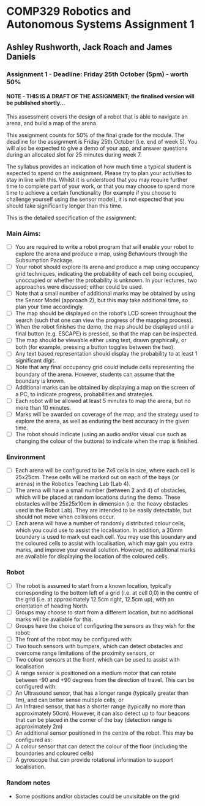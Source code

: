 # COMP329 Robotics and Autonomous Systems Assignment 1

## Ashley Rushworth, Jack Roach and James Daniels

### Assignment 1 - Deadline: Friday 25th October (5pm) - worth 50%

#### NOTE - THIS IS A DRAFT OF THE ASSIGNMENT; the finalised version will be published shortly...

This assessment covers the design of a robot that is able to navigate an arena, and build a map of the arena.

This assignment counts for 50% of the final grade for the module. The deadline for the assignment  is Friday 25th October (i.e. end of week 5).  You will also be expected to give a demo of your app, and answer questions during an allocated slot for 25 minutes during week 7.

The syllabus provides an indication of how much time a typical student is expected to spend on the assignment.  Please try to plan your activities to stay in line with this.  Whilst it is understood that you may require further time to complete part of your work, or that you may choose to spend more time to achieve a certain functionality (for example if you choose to challenge yourself using the sensor model), it is not expected that you should take significantly longer than this time.

This is the detailed specification of the assignment:

### Main Aims:

* [ ] You are required to write a robot program that will enable your robot to explore the arena and produce a map, using Behaviours through the Subsumption Package.
* [ ] Your robot should explore its arena and produce a map using occupancy grid techniques, indicating the probability of each cell being occupied, unoccupied or whether the probability is unknown.  In your lectures, two approaches were discussed; either could be used.
* [ ] Note that a small number of additional marks may be obtained by using the Sensor Model (approach 2), but this may take additional time, so plan your time accordingly.
* [ ] The map should be displayed on the robot's LCD screen throughout the search (such that one can view the progress of the mapping process). 
* [ ] When the robot finishes the demo, the map should be displayed until a final button (e.g. ESCAPE) is pressed, so that the map can be inspected. 
* [ ] The map should be viewable either using text, drawn graphically, or both (for example, pressing a button toggles between the two). 
* [ ] Any text based representation should display the probability to at least 1 significant digit. 
* [ ] Note that any final occupancy grid could include cells representing the boundary of the arena. However, students can assume that the boundary is known.
* [ ] Additional marks can be obtained by displaying a map on the screen of a PC, to indicate progress, probabilities and strategies.
* [ ] Each robot will be allowed at least 5 minutes to map the arena, but no more than 10 minutes. 
* [ ] Marks will be awarded on coverage of the map, and the strategy used to explore the arena, as well as enduring the best accuracy in the given time.
* [ ] The robot should indicate (using an audio and/or visual cue such as changing the colour of the buttons) to indicate when the map is finished.

### Environment

* [ ] Each arena will be configured to be 7x6 cells in size, where each cell is 25x25cm.  These cells will be marked out on each of the bays (or arenas) in the Robotics Teaching Lab (Lab 4).
* [ ] The arena will have a small number (between 2 and 4) of obstacles, which will be placed at random locations during the demo. These obstacles will be 25x25x10cm in dimension (i.e. the heavy obstacles used in the Robot Lab). They are intended to be easily detectable, but should not move when collisions occur.  
* [ ] Each arena will have a number of randomly distributed colour cells, which you could use to assist the localisation.  In addition, a 20mm boundary is used to mark out each cell.  You may use this boundary and the coloured cells to assist with localisation, which may gain you extra marks, and improve your overall solution.  However, no additional marks are available for displaying the location of the coloured cells.

### Robot

* [ ] The robot is assumed to start from a known location, typically corresponding to the bottom left of a grid (i.e. at cell 0,0) in the centre of the grid (i.e. at approximately 12.5cm right, 12.5cm up), with an orientation of heading North.
* [ ] Groups may choose to start from a different location, but no additional marks will be available for this.
* [ ] Groups have the choice of configuring the sensors as they wish for the robot:
* [ ] The front of the robot may be configured with:
* [ ] Two touch sensors with bumpers, which can detect obstacles and overcome range limitations of the proximity sensors, or
* [ ] Two colour sensors at the front, which can be used to assist with localisation
* [ ] A range sensor is positioned on a medium motor that can rotate between -90 and +90 degrees from the direction of travel.  This can be configured with:
* [ ] An Ultrasound sensor, that has a longer range (typically greater than 1m), and can better sense multiple cells, or
* [ ] An Infrared sensor, that has a shorter range (typically no more than approximately 50cm).  However, it can also detect up to four beacons that can be placed in the corner of the bay (detection range is approximately 2m)
* [ ] An additional sensor positioned in the centre of the robot.  This may be configured as:
* [ ] A colour sensor that can detect the colour of the floor (including the boundaries and coloured cells)
* [ ] A gyroscope that can provide rotational information to support localisation.

### Random notes
* Some positions and/or obstacles could be unvisitable on the grid
